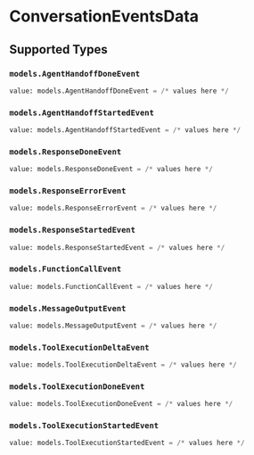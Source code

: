 # ConversationEventsData


## Supported Types

### `models.AgentHandoffDoneEvent`

```python
value: models.AgentHandoffDoneEvent = /* values here */
```

### `models.AgentHandoffStartedEvent`

```python
value: models.AgentHandoffStartedEvent = /* values here */
```

### `models.ResponseDoneEvent`

```python
value: models.ResponseDoneEvent = /* values here */
```

### `models.ResponseErrorEvent`

```python
value: models.ResponseErrorEvent = /* values here */
```

### `models.ResponseStartedEvent`

```python
value: models.ResponseStartedEvent = /* values here */
```

### `models.FunctionCallEvent`

```python
value: models.FunctionCallEvent = /* values here */
```

### `models.MessageOutputEvent`

```python
value: models.MessageOutputEvent = /* values here */
```

### `models.ToolExecutionDeltaEvent`

```python
value: models.ToolExecutionDeltaEvent = /* values here */
```

### `models.ToolExecutionDoneEvent`

```python
value: models.ToolExecutionDoneEvent = /* values here */
```

### `models.ToolExecutionStartedEvent`

```python
value: models.ToolExecutionStartedEvent = /* values here */
```

